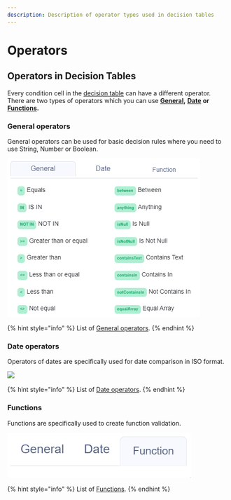 ```yaml
---
description: Description of operator types used in decision tables
---
```


# Operators

## Operators in Decision Tables

Every condition cell in the [decision table](../decision-table-designer.md) can have a different operator. There are two types of operators which you can use [**General**](general-operators.md)**,** [**Date**](date-operators.md) **or** [**Functions**](../functions/)**.**

### General operators

General operators can be used for basic decision rules where you need to use String, Number or Boolean.

![](../../.gitbook/assets/generalOperators.PNG)

{% hint style="info" %}
List of [General operators](general-operators.md).
{% endhint %}

### Date operators

Operators of dates are specifically used for date comparison in ISO format.

![](../../.gitbook/assets/rsz\_2.png)

{% hint style="info" %}
List of [Date operators](date-operators.md).
{% endhint %}

### Functions

Functions are specifically used to create function validation.

![](<../../.gitbook/assets/image (135).png>)

{% hint style="info" %}
List of [Functions](../functions/).
{% endhint %}
